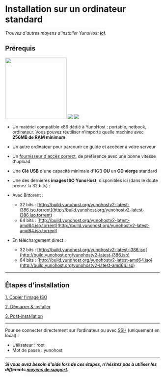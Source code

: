 # Installation sur un ordinateur standard

*Trouvez d'autres moyens d'installer YunoHost **[ici](/install_fr)**.*

## Prérequis

<img src="https://yunohost.org/images/laptop.png" width=200>
<img src="https://yunohost.org/images/desktop.jpg">
<img src="https://yunohost.org/images/nettop.jpg">

* Un matériel compatible x86 dédié à YunoHost : portable, netbook, ordinateur. Vous pouvez réutiliser n'importe quelle machine avec **256MB de RAM minimum**
* Un autre ordinateur pour parcourir ce guide et accéder à votre serveur
* Un [fournisseur d'accès correct](/isp_fr), de préférence avec une bonne vitesse d'upload
* Une **Clé USB** d'une capacité minimale d'1GB **OU** un **CD vierge** standard
* Une des dernières **images ISO YunoHost**, disponibles ici (dans le doute prenez la 32 bits) :
 * Avec Bittorent :
   * 32 bits : [http://build.yunohost.org/yunohostv2-latest-i386.iso.torrent](http://build.yunohost.org/yunohostv2-latest-i386.iso.torrent)
   * 64 bits : [http://build.yunohost.org/yunohostv2-latest-amd64.iso.torrent](http://build.yunohost.org/yunohostv2-latest-amd64.iso.torrent)

 * En téléchargement direct :
   * 32 bits : [http://build.yunohost.org/yunohostv2-latest-i386.iso](http://build.yunohost.org/yunohostv2-latest-i386.iso)
   * 64 bits : [http://build.yunohost.org/yunohostv2-latest-amd64.iso](http://build.yunohost.org/yunohostv2-latest-amd64.iso)

---

## Étapes d'installation

<a class="btn btn-lg btn-default" href="/burn_or_copy_iso_fr">1. Copier l'image ISO</a>

<a class="btn btn-lg btn-default" href="/boot_and_graphical_install_fr">2. Démarrer & installer</a>

<a class="btn btn-lg btn-default" href="/postinstall_fr">3. Post-installation</a>

---

Pour se connecter directement sur l’ordinateur ou avec [SSH](/ssh_fr) (uniquement en local) : 
* Utilisateur : root
* Mot de passe : yunohost

---
***Si vous avez besoin d'aide lors de ces étapes, n'hésitez pas à utiliser les différents [moyens de support](/support_fr).***
